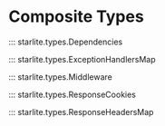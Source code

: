 # Composite Types

::: starlite.types.Dependencies

::: starlite.types.ExceptionHandlersMap

::: starlite.types.Middleware

::: starlite.types.ResponseCookies

::: starlite.types.ResponseHeadersMap
